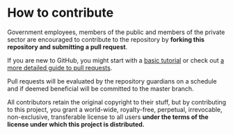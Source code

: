 # How to contribute

Government employees, members of the public and members of the private sector are encouraged to contribute to the repository by **forking this repository and submitting a pull request**.

If you are new to GitHub, you might start with a [basic tutorial](https://help.github.com/articles/set-up-git) or check out [a more detailed guide to pull requests](https://help.github.com/articles/using-pull-requests/).

Pull requests will be evaluated by the repository guardians on a schedule and if deemed beneficial will be committed to the master branch.

All contributors retain the original copyright to their stuff, but by contributing to this project, you grant a world-wide, royalty-free, perpetual, irrevocable, non-exclusive, transferable license to all users **under the terms of the license under which this project is distributed.**
